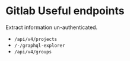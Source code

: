 # Gitlab Useful endpoints
Extract information un-authenticated.

* `/api/v4/projects`
* `/-/graphql-explorer`
* `/api/v4/groups`